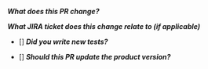 _**What does this PR change?**_


_**What JIRA ticket does this change relate to (if applicable)**_


- [] **_Did you write new tests?_**

- [] **_Should this PR update the product version?_**
